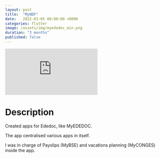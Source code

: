 ```yaml
---
layout: post
title:  "MyNDF"
date:   2022-03-05 00:00:00 +0000
categories: flutter
image: /assets/img/myededoc_min.png
duration: "3 months"
published: false
---
```


<div class="video-container">
<iframe src="https://www.youtube.com/embed/KwW2jv2B54g" title="YouTube video player" frameborder="0" allow="accelerometer; autoplay; clipboard-write; encrypted-media; gyroscope; picture-in-picture" allowfullscreen></iframe>
</div>

# Description

Created apps for Ededoc, like MyEDEDOC.

The app centralised various apps in itself.

I was in charge of Payslips (MyBSE) and vacations planning (MyCONGES) inside the app.
